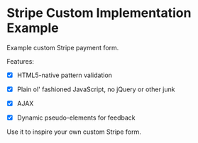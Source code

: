 # Stripe Custom Implementation Example
Example custom Stripe payment form. 

Features:
- [x] HTML5-native pattern validation
- [x] Plain ol' fashioned JavaScript, no jQuery or other junk
- [x] AJAX
- [x] Dynamic pseudo-elements for feedback


Use it to inspire your own custom Stripe form.
